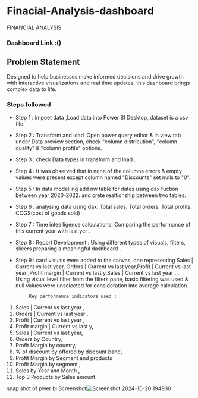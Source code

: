 # Finacial-Analysis-dashboard



 FINANCIAL ANALYSIS

### Dashboard Link :()

## Problem Statement
Designed to help businesses make informed decisions and drive growth with interactive visualizations and real time updates, this dashboard brings complex data to life.

### Steps followed 

- Step 1 : impoet data ,Load data into Power BI Desktop, dataset is a csv file.
- Step 2 : Transform and load ,Open power query editor & in view tab under Data preview section, check "column distribution", "column quality" & "column profile" options.
- Step 3 : check Data types in transform and load .
- Step 4 : It was observed that in none of the columns errors & empty values were present except column named "Discounts" set nulls to "0".
- Step 5 : In data modelling add nw table for dates using dax fuction between year 2020-2022. and crete realtionship between two tables.
- Step 6 : analysing data using dax:
Total sales, Total orders, Total profits, COGS(cost of goods sold)
- Step 7 : Time inteelligence calculations:
Comparing the performance of this current year with  last yer . 
- Step 8 : Report Development :
Using different types of visuals, filters, slicers preparing a meaningful dashboard .
- Step 9 : card visuals were added to the canvas, one representing Sales | Current vs last year,  Orders | Current vs last year,Profit | Current vs last year ,Profit margin | Current vs last y,Sales | Current vs last year ...
           Using visual level filter from the filters pane, basic filtering was used & null values were unselected for consideration into average calculation.
           
           Key performamce indicators used :  
1. Sales | Current vs last year ,
2. Orders | Current vs last year ,
3. Profit | Current vs last year ,
4. Profit margin | Current vs last y,
5. Sales | Current vs last year,
6. Orders by Country,
7. Profit Margin by country,
8. % of discount by offered by discount band,
9. Profit Margin by Segment and products
10. Profit Margin by segment ,
11. Sales by Year and Month ,
12. Top 3 Products by Sales amount.  



snap shot of pwer bi Screenshot![Screenshot 2024-10-20 194930](https://github.com/user-attachments/assets/5baf8ded-73eb-4863-8a57-58376dd65d19)
        



        
 
